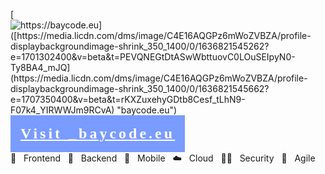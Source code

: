[![https://baycode.eu]([https://media.licdn.com/dms/image/C4E16AQGPz6mWoZVBZA/profile-displaybackgroundimage-shrink_350_1400/0/1636821545262?e=1701302400&v=beta&t=PEVQNEGtDtASwWbttuovC0LOuSEIpyN0-Ty8BA4_mJQ](https://media.licdn.com/dms/image/C4E16AQGPz6mWoZVBZA/profile-displaybackgroundimage-shrink_350_1400/0/1636821545662?e=1707350400&v=beta&t=rKXZuxehyGDtb8Cesf_tLhN9-F07k4_YIRWWJm9RCvA) "baycode.eu")](https://baycode.eu)
<a href="https://baycode.eu" style="padding: 16px;font-size:24px;background-color: #7a9bff; color:white;display:inline-block; font-weight:700;letter-spacing:4px;cursor:pointer;font-family: serif;" > Visit _baycode.eu</a>
💙&nbsp;&nbsp;&nbsp;Frontend&nbsp;&nbsp;&nbsp;🖤&nbsp;&nbsp;&nbsp;Backend&nbsp;&nbsp;&nbsp;📱&nbsp;&nbsp;&nbsp;Mobile&nbsp;&nbsp;&nbsp;☁️️&nbsp;&nbsp;&nbsp;Cloud&nbsp;&nbsp;&nbsp;👮🏻&nbsp;&nbsp;&nbsp;Security&nbsp;&nbsp;&nbsp;🎯&nbsp;&nbsp;&nbsp;Agile
